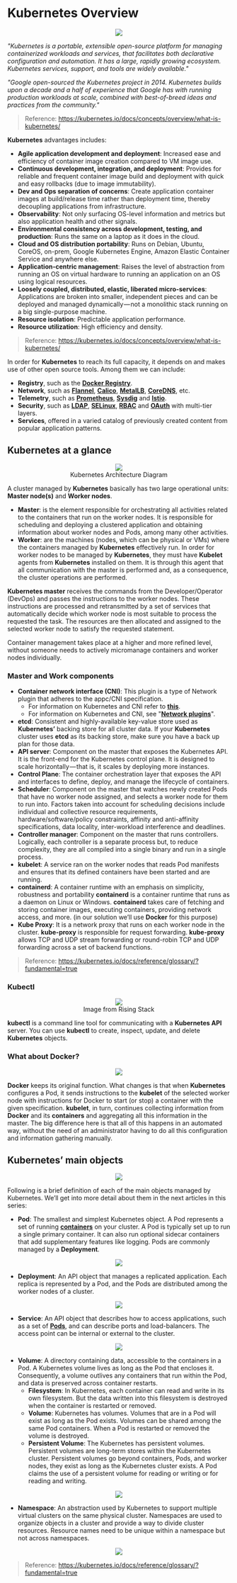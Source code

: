 # Kubernetes Overview

<p align="center">
  <img src="images/kube-logo.png"><br>
</p>

*"Kubernetes is a portable, extensible open-source platform for managing containerized workloads and services, that facilitates both declarative configuration and automation. It has a large, rapidly growing ecosystem. Kubernetes services, support, and tools are widely available."*

*"Google open-sourced the Kubernetes project in 2014. Kubernetes builds upon a decade and a half of experience that Google has with running production workloads at scale, combined with best-of-breed ideas and practices from the community."*

> Reference: https://kubernetes.io/docs/concepts/overview/what-is-kubernetes/

**Kubernetes** advantages includes:

* **Agile application development and deployment**: Increased ease and efficiency of container image creation compared to VM image use.
* **Continuous development, integration, and deployment**: Provides for reliable and frequent container image build and deployment with quick and easy rollbacks (due to image immutability).
* **Dev and Ops separation of concerns**: Create application container images at build/release time rather than deployment time, thereby decoupling applications from infrastructure.
* **Observability**: Not only surfacing OS-level information and metrics but also application health and other signals.
* **Environmental consistency across development, testing, and production**: Runs the same on a laptop as it does in the cloud.
* **Cloud and OS distribution portability**: Runs on Debian, Ubuntu, CoreOS, on-prem, Google Kubernetes Engine, Amazon Elastic Container Service and anywhere else.
* **Application-centric management**: Raises the level of abstraction from running an OS on virtual hardware to running an application on an OS using logical resources.
* **Loosely coupled, distributed, elastic, liberated micro-services**: Applications are broken into smaller, independent pieces and can be deployed and managed dynamically — not a monolithic stack running on a big single-purpose machine.
* **Resource isolation**: Predictable application performance.
* **Resource utilization**: High efficiency and density.

> Reference: https://kubernetes.io/docs/concepts/overview/what-is-kubernetes/

In order for **Kubernetes** to reach its full capacity, it depends on and makes use of other open source tools. Among them we can include:

* **Registry**, such as the [**Docker Registry**](https://docs.docker.com/registry/).
* **Network**, such as [**Flannel**](https://github.com/coreos/flannel), [**Calico**](https://docs.projectcalico.org/v3.7/getting-started/kubernetes/), [**MetalLB**](https://metallb.universe.tf/), [**CoreDNS**](https://github.com/coredns/coredns), etc.
* **Telemetry**, such as [**Prometheus**](https://prometheus.io/), [**Sysdig**](https://sysdig.com/products/monitor/) and [**Istio**](https://istio.io/docs/concepts/policies-and-telemetry/).
* **Security**, such as [**LDAP**](https://en.wikipedia.org/wiki/Lightweight_Directory_Access_Protocol), [**SELinux**](https://en.wikipedia.org/wiki/Security-Enhanced_Linux), [**RBAC**](https://kubernetes.io/docs/reference/glossary/?security=true#term-rbac) and [**OAuth**](https://oauth.net/) with multi-tier layers.
* **Services**, offered in a varied catalog of previously created content from popular application patterns.

## Kubernetes at a glance

<p align="center">
  <img src="images/kube-architecture-diagram.png"><br>
  Kubernetes Architecture Diagram
</p>

A cluster managed by **Kubernetes** basically has two large operational units: **Master node(s)** and **Worker nodes**.

* **Master**: is the element responsible for orchestrating all activities related to the containers that run on the worker nodes. It is responsible for scheduling and deploying a clustered application and obtaining information about worker nodes and Pods, among many other activities.
* **Worker**: are the machines (nodes, which can be physical or VMs) where the containers managed by **Kubernetes** effectively run. In order for worker nodes to be managed by **Kubernetes**, they must have **Kubelet** agents from **Kubernetes** installed on them. It is through this agent that all communication with the master is performed and, as a consequence, the cluster operations are performed.

**Kubernetes master** receives the commands from the Developer/Operator (DevOps) and passes the instructions to the worker nodes. These instructions are processed and retransmitted by a set of services that automatically decide which worker node is most suitable to process the requested the task. The resources are then allocated and assigned to the selected worker node to satisfy the requested statement.

Container management takes place at a higher and more refined level, without someone needs to actively micromanage containers and worker nodes individually.

### Master and Work components

* **Container network interface (CNI)**: This plugin is a type of Network plugin that adheres to the appc/CNI specification.
  - For information on Kubernetes and CNI refer to [**this**](https://kubernetes.io/docs/concepts/extend-kubernetes/compute-storage-net/network-plugins/#cni).
  - For information on Kubernetes and CNI, see "[**Network plugins**](https://kubernetes.io/docs/concepts/extend-kubernetes/compute-storage-net/network-plugins/#cni)".
* **etcd**: Consistent and highly-available key-value store used as **Kubernetes’** backing store for all cluster data. If your **Kubernetes** cluster uses **etcd** as its backing store, make sure you have a back up plan for those data.
* **API server**: Component on the master that exposes the Kubernetes API. It is the front-end for the Kubernetes control plane. It is designed to scale horizontally — that is, it scales by deploying more instances.
* **Control Plane**: The container orchestration layer that exposes the API and interfaces to define, deploy, and manage the lifecycle of containers.
* **Scheduler**: Component on the master that watches newly created Pods that have no worker node assigned, and selects a worker node for them to run into. Factors taken into account for scheduling decisions include individual and collective resource requirements, hardware/software/policy constraints, affinity and anti-affinity specifications, data locality, inter-workload interference and deadlines.
* **Controller manager**: Component on the master that runs controllers. Logically, each controller is a separate process but, to reduce complexity, they are all compiled into a single binary and run in a single process.
* **kubelet**: A service ran on the worker nodes that reads Pod manifests and ensures that its defined containers have been started and are running.
* **containerd**: A container runtime with an emphasis on simplicity, robustness and portability **containerd** is a container runtime that runs as a daemon on Linux or Windows. **containerd** takes care of fetching and storing container images, executing containers, providing network access, and more. (in our solution we’ll use **Docker** for this purpose)
* **Kube Proxy**: It is a network proxy that runs on each worker node in the cluster. **kube-proxy** is responsible for request forwarding. **kube-proxy** allows TCP and UDP stream forwarding or round-robin TCP and UDP forwarding across a set of backend functions.

> Reference: https://kubernetes.io/docs/reference/glossary/?fundamental=true

### Kubectl

<p align="center">
  <img src="images/kube-kubectl.png"><br>
  Image from Rising Stack
</p>

**kubectl** is a command line tool for communicating with a **Kubernetes API** server. You can use **kubectl** to create, inspect, update, and delete **Kubernetes** objects.

### What about Docker?

<p align="center">
  <img src="images/docker-logo.png"><br>
</p>

**Docker** keeps its original function. What changes is that when **Kubernetes** configures a Pod, it sends instructions to the **kubelet** of the selected worker node with instructions for Docker to start (or stop) a container with the given specification. **kubelet**, in turn, continues collecting information from **Docker** and its **containers** and aggregating all this information in the master. The big difference here is that all of this happens in an automated way, without the need of an administrator having to do all this configuration and information gathering manually.

## Kubernetes’ main objects

<p align="center">
  <img src="images/networking-dns.gif"><br>
</p>

Following is a brief definition of each of the main objects managed by Kubernetes. We’ll get into more detail about them in the next articles in this series:

* **Pod**: The smallest and simplest Kubernetes object. A Pod represents a set of running [**containers**](https://kubernetes.io/docs/concepts/overview/what-is-kubernetes/#why-containers) on your cluster. A Pod is typically set up to run a single primary container. It can also run optional sidecar containers that add supplementary features like logging. Pods are commonly managed by a **Deployment**.

<p align="center">
  <img src="images/networking-dns.gif"><br>
</p>

* **Deployment**: An API object that manages a replicated application. Each replica is represented by a Pod, and the Pods are distributed among the worker nodes of a cluster.

<p align="center">
  <img src="images/networking-dns.gif"><br>
</p>

* **Service**: An API object that describes how to access applications, such as a set of [**Pods**](https://kubernetes.io/docs/concepts/workloads/pods/pod-overview/), and can describe ports and load-balancers. The access point can be internal or external to the cluster.

<p align="center">
  <img src="images/networking-dns.gif"><br>
</p>

* **Volume**: A directory containing data, accessible to the containers in a Pod. A Kubernetes volume lives as long as the Pod that encloses it. Consequently, a volume outlives any containers that run within the Pod, and data is preserved across container restarts. 
  - **Filesystem**: In Kubernetes, each container can read and write in its own filesystem. But the data written into this filesystem is destroyed when the container is restarted or removed.
  - **Volume**: Kubernetes has volumes. Volumes that are in a Pod will exist as long as the Pod exists. Volumes can be shared among the same Pod containers. When a Pod is restarted or removed the volume is destroyed.
  - **Persistent Volume**: The Kubernetes has persistent volumes. Persistent volumes are long-term stores within the Kubernetes cluster. Persistent volumes go beyond containers, Pods, and worker nodes, they exist as long as the Kubernetes cluster exists. A Pod claims the use of a persistent volume for reading or writing or for reading and writing.

<p align="center">
  <img src="images/networking-dns.gif"><br>
</p>

* **Namespace**: An abstraction used by Kubernetes to support multiple virtual clusters on the same physical cluster. Namespaces are used to organize objects in a cluster and provide a way to divide cluster resources. Resource names need to be unique within a namespace but not across namespaces.

<p align="center">
  <img src="images/networking-dns.gif"><br>
</p>

> Reference: https://kubernetes.io/docs/reference/glossary/?fundamental=true